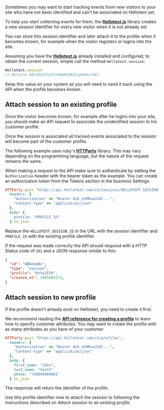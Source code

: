 Sometimes you may want to start tracking events from new visitors to your site who have not been identified and can't be associated on Hellotext yet. 

To help you start collecting events for them, the [**Hellotext.js**](https://github.com/hellotext/hellotext.js) library creates a new session identifier for every new visitor when it is not already set.

You can store this session identifier and later attach it to the profile when it becomes known, for example when the visitor registers or logins into the site.

Assuming you have the [**Hellotext.js**](https://github.com/hellotext/hellotext.js) already installed and configured, to obtain the current session, simple call the method `Hellotext.session`:

```javascript
Hellotext.session
// Returns bBJn9vR15yPaYkWmR2QK0jopMeNxrA6l
```

Keep this value on your system as you will need to send it back using the API when the profile becomes known.

## Attach session to an existing profile

Once the visitor becomes known, for example after he logins into your site, you should make an API request to associate the unidentified session to his customer profile. 

Once the session is associated all tracked events associated to the session will become part of the customer profile.

The following example uses ruby's [**HTTParty**](https://github.com/jnunemaker/httparty) library. This may vary depending on the programming language, but the nature of the request remains the same.

When making a request to the API make sure to authenticate by setting the `Authorization` header with the bearer token as the example. You can create an authorization token from the Tokens section in the business Settings. 

```ruby
HTTParty.post "https://api.hellotext.com/v1/sessions/HELLOTEXT_SESSION_ID", 
  headers: { 
    "Authorization" => "Bearer ALK_eSMRuwJ2Al...",
    "Content-Type" => "application/json"
  },
  body: { 
    profile: "PROFILE_ID"
  }.to_json
```

Replace the `HELLOTEXT_SESSION_ID` in the URL with the session identifier and `PROFILE_ID` with the existing profile identifier.

If the request was made correctly the API should respond with a HTTP Status code of `201` and a JSON response similar to this:

```json
{
  "id": "WBAkaqNz",  
  "type": "session",
  "profile": "MzYwlE50",
  "created_at": 1665684173,
}
```

## Attach session to new profile

If the profile doesn't already exist on Hellotext, you need to create it first. 

We recommend reading the [**API reference for creating a profile**](https://www.hellotext.com/api#create_a_profile) to learn how to specify customer attributes. You may want to create the profile with as many attributes as you have of your customer.

```ruby
HTTParty.post "https://api.hellotext.com/v1/profiles", 
  headers: { 
    "Authorization" => "Bearer ALK_eSMRuwJ2Al...",
    "Content-Type" => "application/json"
  },
  body: { 
    first_name: "John",
    last_name: "Smith"
    phone: "+59899000001"
  }.to_json
```

The response will return the identifier of the profile. 

Use this profile identifier now to attach the session to following the instructions described on *Attach session to an existing profile*.